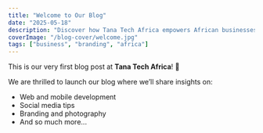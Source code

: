 ```yaml
---
title: "Welcome to Our Blog"
date: "2025-05-18"
description: "Discover how Tana Tech Africa empowers African businesses with creative digital solutions."
coverImage: "/blog-cover/welcome.jpg"
tags: ["business", "branding", "africa"]
---
```


This is our very first blog post at **Tana Tech Africa**! 🎉

We are thrilled to launch our blog where we’ll share insights on:
- Web and mobile development
- Social media tips
- Branding and photography
- And so much more...

